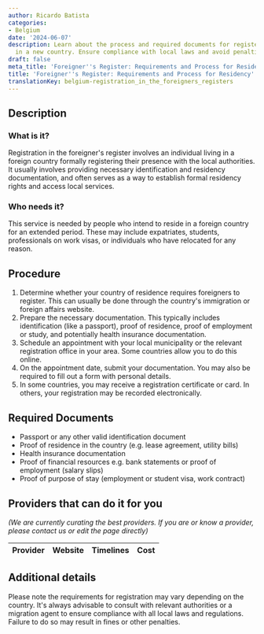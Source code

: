 ```yaml
---
author: Ricardo Batista
categories:
- Belgium
date: '2024-06-07'
description: Learn about the process and required documents for registering as a foreigner
  in a new country. Ensure compliance with local laws and avoid penalties.
draft: false
meta_title: 'Foreigner''s Register: Requirements and Process for Residency'
title: 'Foreigner''s Register: Requirements and Process for Residency'
translationKey: belgium-registration_in_the_foreigners_registers
---
```



## Description
### What is it?
Registration in the foreigner's register involves an individual living in a foreign country formally registering their presence with the local authorities. It usually involves providing necessary identification and residency documentation, and often serves as a way to establish formal residency rights and access local services.

### Who needs it?
This service is needed by people who intend to reside in a foreign country for an extended period. These may include expatriates, students, professionals on work visas, or individuals who have relocated for any reason.

## Procedure
1. Determine whether your country of residence requires foreigners to register. This can usually be done through the country's immigration or foreign affairs website.
2. Prepare the necessary documentation. This typically includes identification (like a passport), proof of residence, proof of employment or study, and potentially health insurance documentation.
3. Schedule an appointment with your local municipality or the relevant registration office in your area. Some countries allow you to do this online.
4. On the appointment date, submit your documentation. You may also be required to fill out a form with personal details.
5. In some countries, you may receive a registration certificate or card. In others, your registration may be recorded electronically.

## Required Documents
- Passport or any other valid identification document
- Proof of residence in the country (e.g. lease agreement, utility bills)
- Health insurance documentation
- Proof of financial resources e.g. bank statements or proof of employment (salary slips)
- Proof of purpose of stay (employment or student visa, work contract)

## Providers that can do it for you

_(We are currently curating the best providers. If you are or know a provider, please contact us or edit the page directly)_

| Provider        |     Website     |     Timelines    |       Cost      |
| --------------- | --------------- |  :-------------: | :-------------: |

## Additional details
Please note the requirements for registration may vary depending on the country. It's always advisable to consult with relevant authorities or a migration agent to ensure compliance with all local laws and regulations. Failure to do so may result in fines or other penalties.
